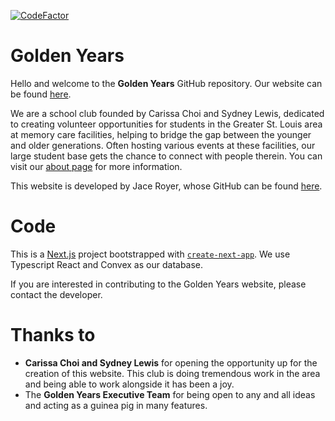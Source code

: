 [![CodeFactor](https://www.codefactor.io/repository/github/earthernsence/rat-project/badge?s=38e56d352158e9e89b844c61d3ec2fbcbf9c4b74)](https://www.codefactor.io/repository/github/earthernsence/rat-project)

# Golden Years

Hello and welcome to the **Golden Years** GitHub repository. Our website can be found [here](https://golden-years.vercel.app/).

We are a school club founded by Carissa Choi and Sydney Lewis, dedicated to creating volunteer opportunities for students in the Greater St. Louis area at memory care facilities, helping to bridge the gap between the younger and older generations. Often hosting various events at these facilities, our large student base gets the chance to connect with people therein. You can visit our [about page](https://golden-years.vercel.app/about_us) for more information.

This website is developed by Jace Royer, whose GitHub can be found [here](https://github.com/earthernsence).

# Code

This is a [Next.js](https://nextjs.org/) project bootstrapped with [`create-next-app`](https://github.com/vercel/next.js/tree/canary/packages/create-next-app). We use Typescript React and Convex as our database. 

If you are interested in contributing to the Golden Years website, please contact the developer.

# Thanks to
- __Carissa Choi and Sydney Lewis__ for opening the opportunity up for the creation of this website. This club is doing tremendous work in the area and being able to work alongside it has been a joy.
- The __Golden Years Executive Team__ for being open to any and all ideas and acting as a guinea pig in many features.